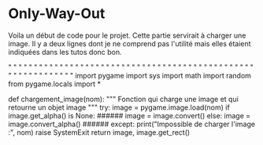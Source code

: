 # Only-Way-Out
Voila un début de code pour le projet. Cette partie servirait à charger une image. Il y a deux lignes dont je ne comprend pas l'utilité mais elles étaient indiquées dans les tutos donc bon.

" " " " " " " " " " " " " " " " " " " " " " " " " " " " " " " " " " " " " " " " " " " " " " " " " " " " " " " " " " " " "
import pygame
import sys
import math
import random
from pygame.locals import *

def chargement_image(nom):
    """
    Fonction qui charge une image et qui retourne un objet image
    """
    try:
        image = pygame.image.load(nom)
        if image.get_alpha() is None:         ######
            image = image.convert()
        else:
            image = image.convert_alpha()     ######
    except:
        print("Impossible de charger l'image :", nom)
        raise SystemExit
    return image, image.get_rect()
